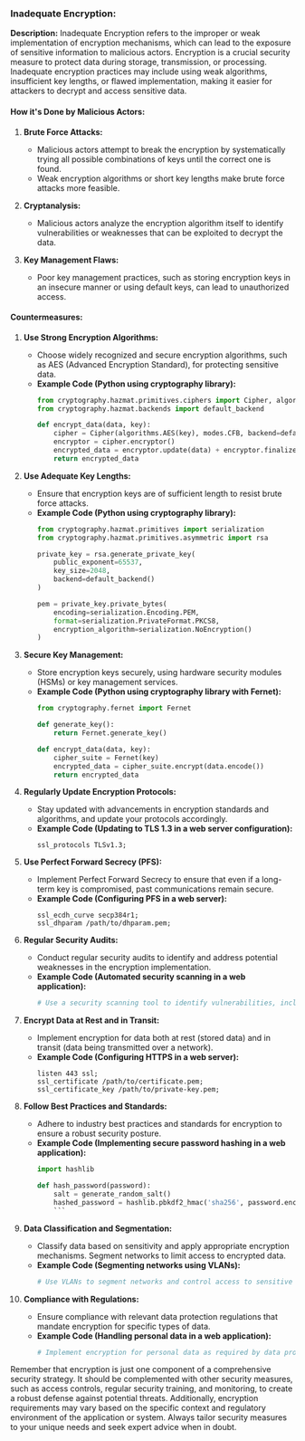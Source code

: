 ### Inadequate Encryption:

**Description:**
Inadequate Encryption refers to the improper or weak implementation of encryption mechanisms, which can lead to the exposure of sensitive information to malicious actors. Encryption is a crucial security measure to protect data during storage, transmission, or processing. Inadequate encryption practices may include using weak algorithms, insufficient key lengths, or flawed implementation, making it easier for attackers to decrypt and access sensitive data.

#### How it's Done by Malicious Actors:

1. **Brute Force Attacks:**
   - Malicious actors attempt to break the encryption by systematically trying all possible combinations of keys until the correct one is found.
   - Weak encryption algorithms or short key lengths make brute force attacks more feasible.

2. **Cryptanalysis:**
   - Malicious actors analyze the encryption algorithm itself to identify vulnerabilities or weaknesses that can be exploited to decrypt the data.

3. **Key Management Flaws:**
   - Poor key management practices, such as storing encryption keys in an insecure manner or using default keys, can lead to unauthorized access.

#### Countermeasures:

1. **Use Strong Encryption Algorithms:**
   - Choose widely recognized and secure encryption algorithms, such as AES (Advanced Encryption Standard), for protecting sensitive data.
   - **Example Code (Python using cryptography library):**
     ```python
     from cryptography.hazmat.primitives.ciphers import Cipher, algorithms, modes
     from cryptography.hazmat.backends import default_backend

     def encrypt_data(data, key):
         cipher = Cipher(algorithms.AES(key), modes.CFB, backend=default_backend())
         encryptor = cipher.encryptor()
         encrypted_data = encryptor.update(data) + encryptor.finalize()
         return encrypted_data
     ```

2. **Use Adequate Key Lengths:**
   - Ensure that encryption keys are of sufficient length to resist brute force attacks.
   - **Example Code (Python using cryptography library):**
     ```python
     from cryptography.hazmat.primitives import serialization
     from cryptography.hazmat.primitives.asymmetric import rsa

     private_key = rsa.generate_private_key(
         public_exponent=65537,
         key_size=2048,
         backend=default_backend()
     )

     pem = private_key.private_bytes(
         encoding=serialization.Encoding.PEM,
         format=serialization.PrivateFormat.PKCS8,
         encryption_algorithm=serialization.NoEncryption()
     )
     ```

3. **Secure Key Management:**
   - Store encryption keys securely, using hardware security modules (HSMs) or key management services.
   - **Example Code (Python using cryptography library with Fernet):**
     ```python
     from cryptography.fernet import Fernet

     def generate_key():
         return Fernet.generate_key()

     def encrypt_data(data, key):
         cipher_suite = Fernet(key)
         encrypted_data = cipher_suite.encrypt(data.encode())
         return encrypted_data
     ```

4. **Regularly Update Encryption Protocols:**
   - Stay updated with advancements in encryption standards and algorithms, and update your protocols accordingly.
   - **Example Code (Updating to TLS 1.3 in a web server configuration):**
     ```nginx
     ssl_protocols TLSv1.3;
     ```

5. **Use Perfect Forward Secrecy (PFS):**
   - Implement Perfect Forward Secrecy to ensure that even if a long-term key is compromised, past communications remain secure.
   - **Example Code (Configuring PFS in a web server):**
     ```nginx
     ssl_ecdh_curve secp384r1;
     ssl_dhparam /path/to/dhparam.pem;
     ```

6. **Regular Security Audits:**
   - Conduct regular security audits to identify and address potential weaknesses in the encryption implementation.
   - **Example Code (Automated security scanning in a web application):**
     ```bash
     # Use a security scanning tool to identify vulnerabilities, including encryption issues
     ```

7. **Encrypt Data at Rest and in Transit:**
   - Implement encryption for data both at rest (stored data) and in transit (data being transmitted over a network).
   - **Example Code (Configuring HTTPS in a web server):**
     ```nginx
     listen 443 ssl;
     ssl_certificate /path/to/certificate.pem;
     ssl_certificate_key /path/to/private-key.pem;
     ```

8. **Follow Best Practices and Standards:**
   - Adhere to industry best practices and standards for encryption to ensure a robust security posture.
   - **Example Code (Implementing secure password hashing in a web application):**
     ```python
     import hashlib

     def hash_password(password):
         salt = generate_random_salt()
         hashed_password = hashlib.pbkdf2_hmac('sha256', password.encode('utf-8'), salt, 100000)
         ```

9. **Data Classification and Segmentation:**
   - Classify data based on sensitivity and apply appropriate encryption mechanisms. Segment networks to limit access to encrypted data.
   - **Example Code (Segmenting networks using VLANs):**
     ```bash
     # Use VLANs to segment networks and control access to sensitive data
     ```

10. **Compliance with Regulations:**
    - Ensure compliance with relevant data protection regulations that mandate encryption for specific types of data.
    - **Example Code (Handling personal data in a web application):**
      ```python
      # Implement encryption for personal data as required by data protection regulations
      ```

Remember that encryption is just one component of a comprehensive security strategy. It should be complemented with other security measures, such as access controls, regular security training, and monitoring, to create a robust defense against potential threats. Additionally, encryption requirements may vary based on the specific context and regulatory environment of the application or system. Always tailor security measures to your unique needs and seek expert advice when in doubt.
